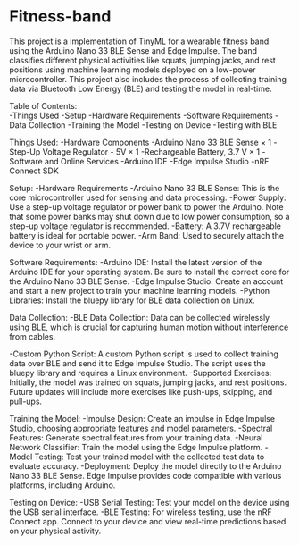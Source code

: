 # Fitness-band
This project is a implementation of TinyML for a wearable fitness band using the Arduino Nano 33 BLE Sense and Edge Impulse. The band classifies different physical activities like squats, jumping jacks, and rest positions using machine learning models deployed on a low-power microcontroller. This project also includes the process of collecting training data via Bluetooth Low Energy (BLE) and testing the model in real-time.

Table of Contents:\
-Things Used
-Setup
-Hardware Requirements
-Software Requirements
-Data Collection
-Training the Model
-Testing on Device
-Testing with BLE

Things Used:
-Hardware Components
-Arduino Nano 33 BLE Sense × 1
-Step-Up Voltage Regulator - 5V × 1
-Rechargeable Battery, 3.7 V × 1
-Software and Online Services
-Arduino IDE
-Edge Impulse Studio
-nRF Connect SDK

Setup:
-Hardware Requirements
-Arduino Nano 33 BLE Sense: This is the core microcontroller used for sensing and data processing.
-Power Supply: Use a step-up voltage regulator or power bank to power the Arduino. Note that some power banks may shut down due to low power consumption, so a step-up voltage regulator is recommended.
-Battery: A 3.7V rechargeable battery is ideal for portable power.
-Arm Band: Used to securely attach the device to your wrist or arm.

Software Requirements:
-Arduino IDE: Install the latest version of the Arduino IDE for your operating system. Be sure to install the correct core for the Arduino Nano 33 BLE Sense.
-Edge Impulse Studio: Create an account and start a new project to train your machine learning models.
-Python Libraries: Install the bluepy library for BLE data collection on Linux.

Data Collection:
-BLE Data Collection: Data can be collected wirelessly using BLE, which is crucial for capturing human motion without interference from cables.

-Custom Python Script: A custom Python script is used to collect training data over BLE and send it to Edge Impulse Studio. The script uses the bluepy library and requires a Linux environment.
-Supported Exercises: Initially, the model was trained on squats, jumping jacks, and rest positions. Future updates will include more exercises like push-ups, skipping, and pull-ups.

Training the Model:
-Impulse Design: Create an impulse in Edge Impulse Studio, choosing appropriate features and model parameters.
-Spectral Features: Generate spectral features from your training data.
-Neural Network Classifier: Train the model using the Edge Impulse platform.
-Model Testing: Test your trained model with the collected test data to evaluate accuracy.
-Deployment: Deploy the model directly to the Arduino Nano 33 BLE Sense. Edge Impulse provides code compatible with various platforms, including Arduino.

Testing on Device:
-USB Serial Testing: Test your model on the device using the USB serial interface.
-BLE Testing: For wireless testing, use the nRF Connect app. Connect to your device and view real-time predictions based on your physical activity.
